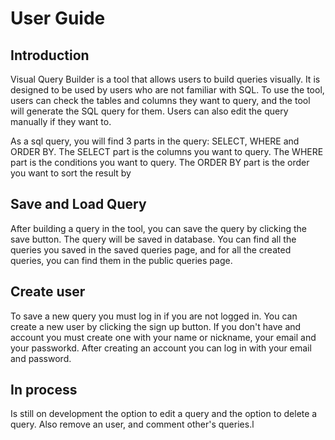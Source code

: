 # User Guide

## Introduction
Visual Query Builder is a tool that allows users to build queries visually. It is designed to be used by users who are not familiar with SQL. To use the tool, users can check the tables and columns they want to query, and the tool will generate the SQL query for them. Users can also edit the query manually if they want to.

As a sql query, you will find 3 parts in the query: SELECT, WHERE and ORDER BY. The SELECT part is the columns you want to query. The WHERE part is the conditions you want to query. The ORDER BY part is the order you want to sort the result by


## Save and Load Query
After building a query in the tool, you can save the query by clicking the save button. The query will be saved in database. You can find all the queries you saved in the saved queries page, and for all the created queries, you can find them in the public queries page.

## Create user
To save a new query you must log in if you are not logged in. You can create a new user by clicking the sign up button. If you don't have and account you must create one with your name or nickname, your email and your passworkd. After creating an account you can log in with your email and password.

## In process
Is still on development the option to edit a query and the option to delete a query. Also remove an user, and comment other's queries.l
